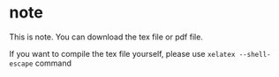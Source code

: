 # note
This is note. You can download the tex file or pdf file. 

If you want to compile the tex file yourself, please use `xelatex --shell-escape` command
